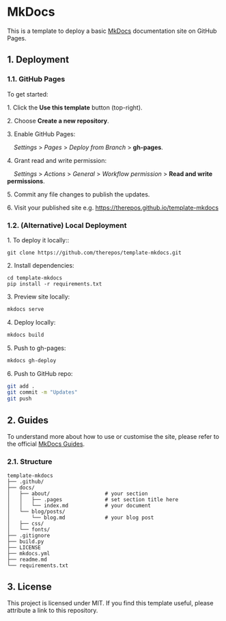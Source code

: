 # MkDocs
This is a template to deploy a basic [MkDocs](https://squidfunk.github.io/mkdocs-material/getting-started/) documentation site on GitHub Pages.  

## 1. Deployment

### 1.1. GitHub Pages
To get started:

1\. Click the **Use this template** button (top-right).  

2\. Choose **Create a new repository**.  

3\. Enable GitHub Pages:  

&nbsp;&nbsp;&nbsp; _Settings_ > _Pages_ > _Deploy from Branch_ > **gh-pages**.  

4\. Grant read and write permission:  

&nbsp;&nbsp;&nbsp; _Settings_ > _Actions_ > _General_ > _Workflow permission_ > **Read and write permissions**.

5\. Commit any file changes to publish the updates.  

6\. Visit your published site e.g. https://therepos.github.io/template-mkdocs  

### 1.2. (Alternative) Local Deployment
1\. To deploy it locally::  
```
git clone https://github.com/therepos/template-mkdocs.git
```

2\. Install dependencies:
```
cd template-mkdocs
pip install -r requirements.txt
```

3\. Preview site locally:
```bash
mkdocs serve
```

4\. Deploy locally:
```bash
mkdocs build
```

5\. Push to gh-pages:
```bash
mkdocs gh-deploy
```

6\. Push to GitHub repo:
```bash
git add . 
git commit -m "Updates"
git push
```

## 2. Guides

To understand more about how to use or customise the site, please refer to the official [MkDocs Guides](https://squidfunk.github.io/mkdocs-material/getting-started/). 

### 2.1. Structure

```
template-mkdocs
├── .github/
├── docs/
│   ├── about/                  # your section
│   │   ├── .pages              # set section title here
│   │   └── index.md            # your document
│   └── blog/posts/
│       └── blog.md             # your blog post 
│   ├── css/
│   └── fonts/
├── .gitignore
├── build.py
├── LICENSE
├── mkdocs.yml
├── readme.md
└── requirements.txt
```

## 3. License
This project is licensed under MIT. If you find this template useful, please attribute a link to this repository.